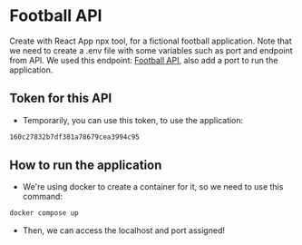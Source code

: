 # Football API

Create with React App npx tool, for a fictional football application.
Note that we need to create a .env file with some variables such as port and endpoint from API.
We used this endpoint: [Football API](https://v3.football.api-sports.io), also add a port to run the application.

## Token for this API

- Temporarily, you can use this token, to use the application:

```sh
160c27832b7df381a78679cea3994c95
```

## How to run the application

- We're using docker to create a container for it, so we need to use this command:

```sh
docker compose up
```

- Then, we can access the localhost and port assigned!
